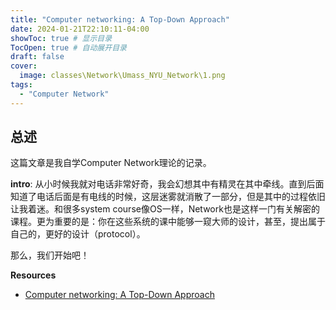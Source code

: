 ```yaml
---
title: "Computer networking: A Top-Down Approach"
date: 2024-01-21T22:10:11-04:00
showToc: true # 显示目录
TocOpen: true # 自动展开目录
draft: false
cover:
  image: classes\Network\Umass_NYU_Network\1.png
tags:
  - "Computer Network"
---
```


## 总述

这篇文章是我自学Computer Network理论的记录。

**intro**:
从小时候我就对电话非常好奇，我会幻想其中有精灵在其中牵线。直到后面知道了电话后面是有电线的时候，这层迷雾就消散了一部分，但是其中的过程依旧让我着迷。和很多system course像OS一样，Network也是这样一门有关解密的课程。更为重要的是：你在这些系统的课中能够一窥大师的设计，甚至，提出属于自己的，更好的设计（protocol）。

那么，我们开始吧！

**Resources**

- [Computer networking: A Top-Down Approach](https://gaia.cs.umass.edu/kurose_ross/index.php)
